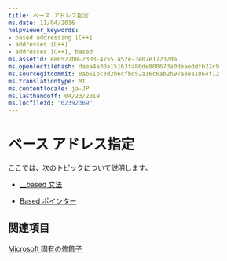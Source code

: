 ```yaml
---
title: ベース アドレス指定
ms.date: 11/04/2016
helpviewer_keywords:
- based addressing [C++]
- addresses [C++]
- addresses [C++], based
ms.assetid: e80527b0-2303-4755-a52e-3e07e17232da
ms.openlocfilehash: daea4a30a15163fa80de800673a0deaeddfb22c9
ms.sourcegitcommit: 0ab61bc3d2b6cfbd52a16c6ab2b97a8ea1864f12
ms.translationtype: MT
ms.contentlocale: ja-JP
ms.lasthandoff: 04/23/2019
ms.locfileid: "62392369"
---
```

# <a name="based-addressing"></a>ベース アドレス指定

ここでは、次のトピックについて説明します。

- [__based 文法](../cpp/based-grammar.md)

- [Based ポインター](../cpp/based-pointers-cpp.md)

## <a name="see-also"></a>関連項目

[Microsoft 固有の修飾子](../cpp/microsoft-specific-modifiers.md)